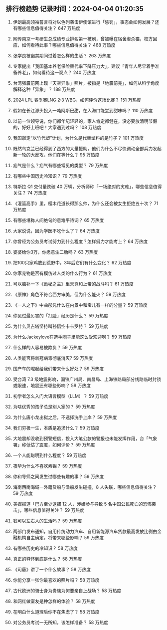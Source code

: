 
## 排行榜趋势 记录时间：2024-04-04 01:20:35
  
  1. 伊朗最高领袖誓言将对以色列袭击伊使馆进行「惩罚」，事态会如何发展？还有哪些信息值得关注？ 647 万热度
    
  2. 网传南京一考研生总成绩专业排名第一被刷，曾被曝在宿舍虐杀猫，校方回应，如何看待此事？哪些信息值得关注？ 468 万热度
    
  3. 张学良被幽禁期间过着怎么样的生活？ 263 万热度
    
  4. 专家提出「我国基本养老保险替代率下降压力大」，建议「青年人尽早着手准备养老」，如何看待这一观点？ 240 万热度
    
  5. 台湾强震前网上现「天空异象」照片，被指是「地震前兆」，如何从科学角度解释这种「异象」？ 188 万热度
    
  6. 2024 LPL 春季赛LNG 2:3 WBG，如何评价这场比赛？ 151 万热度
    
  7. 假如在长江源头投入一吨阿斯巴甜，在入海口能尝到甜味吗？ 110 万热度
    
  8. 以前一位领导说，你们都年纪轻轻的，家人肯定都健在，没必要放清明节假的，好好上班吧！大家遇到过吗？ 108 万热度
    
  9. 我国敲定“以竹代塑”计划，为什么是代替塑料的是竹子？ 101 万热度
    
  10. 既然乌克兰已经得到了西方的大量援助，他们为什么不尽快调动全部兵力发起新一轮的大反攻，他们在等什么？ 95 万热度
    
  11. 疝气是什么？疝气有哪些常见的类型？ 79 万热度
    
  12. 有哪些中国历史冷知识？ 79 万热度
    
  13. 特斯拉 Q1 交付量跌破 40 万辆，分析师称「一场绝对的灾难」，哪些信息值得关注？ 74 万热度
    
  14. 《灌篮高手》里，樱木花道长得那么帅，为什么还会被女生拒绝五十次？ 71 万热度
    
  15. 有哪些堪称人间绝句的意难平诗词？ 65 万热度
    
  16. 大家说说，因为学医不吃什么了？ 64 万热度
    
  17. 你曾经为公务员考试努力到什么程度？怎样努力才能考上？ 64 万热度
    
  18. 婆婆给你3万，你愿意生二胎吗？ 63 万热度
    
  19. 把100只家鸡放到荒野中，3年后它们有什么变化？ 62 万热度
    
  20. 你家宠物是否有模仿过人类的什么行为？ 61 万热度
    
  21. 可以脑补一下《诡秘之主》里天尊和上帝的战斗吗？ 61 万热度
    
  22. 《原神》角色不符合西方审美，但为什么能火？ 59 万热度
    
  23. 《一人之下》中曲彤凭什么在内景中和宝儿有一样的分量？ 59 万热度
    
  24. 你见过最厉害的「打脸」经历是什么？ 59 万热度
    
  25. 为什么贝吉塔坚持叫孙悟空卡卡罗特？ 59 万热度
    
  26. 为什么Jackeylove在选手圈子里能这么受欢迎啊？ 59 万热度
    
  27. 什么样的人容易被欺负？ 59 万热度
    
  28. 人类能否将新冠病毒彻底消灭? 59 万热度
    
  29. 国产车的崛起给我们带来什么好处？ 59 万热度
    
  30. 受台湾 7.3 级地震影响，国铁广州局、南昌局、上海铁路局部分线路临时封锁或限速，地震还有哪些影响？ 59 万热度
    
  31. 初学者怎么入门大语言模型（LLM）？ 59 万热度
    
  32. 为啥优秀的孩子总是别人家的？ 59 万热度
    
  33. 为什么唐小龙出狱之后，不选择洗手上岸？ 59 万热度
    
  34. 我们穷极一生，本质是追求什么？ 59 万热度
    
  35. 大地震却没收到预警短信，投入大笔公款的警报也未能发挥作用，台「气象署」称低估了震度，如何评价？ 59 万热度
    
  36. 一个人能聪明到什么程度？ 59 万热度
    
  37. 夜华为什么不喜欢素锦？ 59 万热度
    
  38. 你和导师之间发生过哪些有趣的事？ 59 万热度
    
  39. 海南西南海域一外籍货船与渔船发生碰撞，8 人失联，哪些信息值得关注？ 59 万热度
    
  40. 美媒报道「巴方至少逮捕 12 人，涉嫌参与导致 5 名中国公民死亡的恐怖袭击」，哪些信息值得关注？ 59 万热度
    
  41. 钱可以左右人的生活吗？ 59 万热度
    
  42. 两部门发布通知，自用传统动力汽车、自用新能源汽车贷款最高发放比例由金融机构自主确定，将带来哪些影响？ 59 万热度
    
  43. 有哪些历史的冷知识？ 58 万热度
    
  44. 真正的释怀到底是什么？ 58 万热度
    
  45. 《司藤》讲了一个什么故事？ 58 万热度
    
  46. 你能分享一张你最喜欢的照片吗？ 58 万热度
    
  47. 古代欧洲的骑士身为贵族为何要亲自上战场？ 58 万热度
    
  48. 和网红做室友是种怎样的体验？ 58 万热度
    
  49. 在明白什么道理后你不在焦虑了？ 58 万热度
    
  50. 对公务员考试一无所知，该怎样准备？ 58 万热度
    